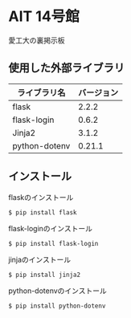 # AIT 14号館 
愛工大の裏掲示板


## 使用した外部ライブラリ

|ライブラリ名|バージョン|
|--|--|
flask　|2.2.2  
flask-login|0.6.2
Jinja2|3.1.2
python-dotenv|0.21.1



## インストール

flaskのインストール
``` 
$ pip install flask
```

flask-loginのインストール
``` 
$ pip install flask-login
```

jinjaのインストール
``` 
$ pip install jinja2
```

python-dotenvのインストール
``` 
$ pip install python-dotenv
```
